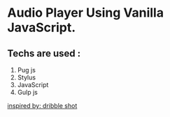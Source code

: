 # Audio Player Using Vanilla JavaScript.
## Techs are used :
1. Pug js
2. Stylus
3. JavaScript
4. Gulp js

[inspired by: dribble shot ]('https://dribbble.com/shots/1002161-Music-Player')